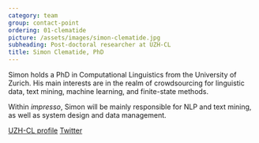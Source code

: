 ```yaml
---
category: team
group: contact-point
ordering: 01-clematide
picture: /assets/images/simon-clematide.jpg
subheading: Post-doctoral researcher at UZH-CL
title: Simon Clematide, PhD
---
```


Simon holds a PhD in Computational Linguistics from the University of Zurich. His main interests are in the realm of crowdsourcing for linguistic data, text mining, machine learning, and finite-state methods.

Within *impresso*, Simon will be mainly responsible for NLP and text mining, as well as system design and data management.

[UZH-CL profile](http://www.cl.uzh.ch/de/people/team/compling/siclemat.html) [Twitter](https://twitter.com/search?q=Simon%20Clematide&src=typd&lang=en)
